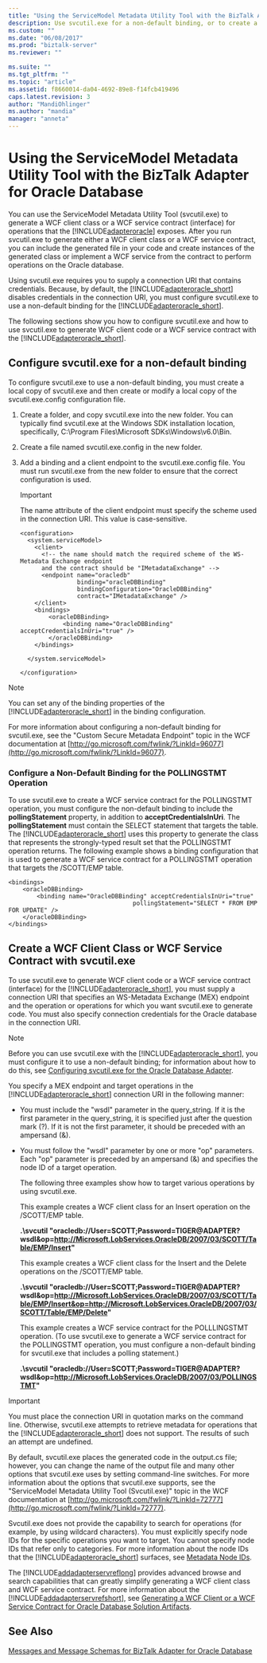 ```yaml
---
title: "Using the ServiceModel Metadata Utility Tool with the BizTalk Adapter for Oracle Database in BizTalk Server | Microsoft Docs"
description: Use svcutil.exe for a non-default binding, or to create a WCF Client Class or WCF Service Contract with Oracle DB adapter - BizTalk Adapter Pack (BAP)
ms.custom: ""
ms.date: "06/08/2017"
ms.prod: "biztalk-server"
ms.reviewer: ""

ms.suite: ""
ms.tgt_pltfrm: ""
ms.topic: "article"
ms.assetid: f8660014-da04-4692-89e8-f14fcb419496
caps.latest.revision: 3
author: "MandiOhlinger"
ms.author: "mandia"
manager: "anneta"
---
```

# Using the ServiceModel Metadata Utility Tool with the BizTalk Adapter for Oracle Database
You can use the ServiceModel Metadata Utility Tool (svcutil.exe) to generate a WCF client class or a WCF service contract (interface) for operations that the [!INCLUDE[adapteroracle](../../includes/adapteroracle-md.md)] exposes. After you run svcutil.exe to generate either a WCF client class or a WCF service contract, you can include the generated file in your code and create instances of the generated class or implement a WCF service from the contract to perform operations on the Oracle database.  
  
 Using svcutil.exe requires you to supply a connection URI that contains credentials. Because, by default, the [!INCLUDE[adapteroracle_short](../../includes/adapteroracle-short-md.md)] disables credentials in the connection URI, you must configure svcutil.exe to use a non-default binding for the [!INCLUDE[adapteroracle_short](../../includes/adapteroracle-short-md.md)].  
  
 The following sections show you how to configure svcutil.exe and how to use svcutil.exe to generate WCF client code or a WCF service contract with the [!INCLUDE[adapteroracle_short](../../includes/adapteroracle-short-md.md)].  
  
##  <a name="BKMK_ConfigureSvcutil"></a> Configure svcutil.exe for a non-default binding   
 To configure svcutil.exe to use a non-default binding, you must create a local copy of svcutil.exe and then create or modify a local copy of the svcutil.exe.config configuration file.  
  
1.  Create a folder, and copy svcutil.exe into the new folder. You can typically find svcutil.exe at the Windows SDK installation location, specifically, C:\Program Files\Microsoft SDKs\Windows\v6.0\Bin.  
  
2.  Create a file named svcutil.exe.config in the new folder.  
  
3.  Add a binding and a client endpoint to the svcutil.exe.config file. You must run svcutil.exe from the new folder to ensure that the correct configuration is used.  
  
    > [!IMPORTANT]
    >  The name attribute of the client endpoint must specify the scheme used in the connection URI. This value is case-sensitive.  
  
    ```  
    <configuration>  
      <system.serviceModel>  
        <client>  
          <!-- the name should match the required scheme of the WS-Metadata Exchange endpoint   
          and the contract should be "IMetadataExchange" -->  
          <endpoint name="oracledb"  
                    binding="oracleDBBinding"  
                    bindingConfiguration="OracleDBBinding"  
                    contract="IMetadataExchange" />  
        </client>  
        <bindings>  
            <oracleDBBinding>  
                <binding name="OracleDBBinding" acceptCredentialsInUri="true" />  
            </oracleDBBinding>  
        </bindings>  
  
      </system.serviceModel>  
  
    </configuration>  
    ```  
  
> [!NOTE]
>  You can set any of the binding properties of the [!INCLUDE[adapteroracle_short](../../includes/adapteroracle-short-md.md)] in the binding configuration.  
  
 For more information about configuring a non-default binding for svcutil.exe, see the "Custom Secure Metadata Endpoint" topic in the WCF documentation at [http://go.microsoft.com/fwlink/?LinkId=96077](http://go.microsoft.com/fwlink/?LinkId=96077).  
  
### Configure a Non-Default Binding for the POLLINGSTMT Operation  
 To use svcutil.exe to create a WCF service contract for the POLLINGSTMT operation, you must configure the non-default binding to include the **pollingStatement** property, in addition to **acceptCredentialsInUri**. The **pollingStatement** must contain the SELECT statement that targets the table. The [!INCLUDE[adapteroracle_short](../../includes/adapteroracle-short-md.md)] uses this property to generate the class that represents the strongly-typed result set that the POLLINGSTMT operation returns. The following example shows a binding configuration that is used to generate a WCF service contract for a POLLINGSTMT operation that targets the /SCOTT/EMP table.  
  
```  
<bindings>  
    <oracleDBBinding>  
        <binding name="OracleDBBinding" acceptCredentialsInUri="true"   
                                   pollingStatement="SELECT * FROM EMP FOR UPDATE" />  
    </oracleDBBinding>  
</bindings>  
```  
  
## Create a WCF Client Class or WCF Service Contract with svcutil.exe  
 To use svcutil.exe to generate WCF client code or a WCF service contract (interface) for the [!INCLUDE[adapteroracle_short](../../includes/adapteroracle-short-md.md)], you must supply a connection URI that specifies an WS-Metadata Exchange (MEX) endpoint and the operation or operations for which you want svcutil.exe to generate code. You must also specify connection credentials for the Oracle database in the connection URI.  
  
> [!NOTE]
>  Before you can use svcutil.exe with the [!INCLUDE[adapteroracle_short](../../includes/adapteroracle-short-md.md)], you must configure it to use a non-default binding; for information about how to do this, see [Configuring svcutil.exe for the Oracle Database Adapter](#BKMK_ConfigureSvcutil).  
  
 You specify a MEX endpoint and target operations in the [!INCLUDE[adapteroracle_short](../../includes/adapteroracle-short-md.md)] connection URI in the following manner:  
  
- You must include the "wsdl" parameter in the query_string. If it is the first parameter in the query_string, it is specified just after the question mark (?). If it is not the first parameter, it should be preceded with an ampersand (&).  
  
- You must follow the "wsdl" parameter by one or more "op" parameters. Each "op" parameter is preceded by an ampersand (&) and specifies the node ID of a target operation.  
  
  The following three examples show how to target various operations by using svcutil.exe.  
  
  This example creates a WCF client class for an Insert operation on the /SCOTT/EMP table.  
  
  **.\svcutil "oracledb://User=SCOTT;Password=TIGER@ADAPTER?wsdl&op=http://Microsoft.LobServices.OracleDB/2007/03/SCOTT/Table/EMP/Insert"**  
  
  This example creates a WCF client class for the Insert and the Delete operations on the /SCOTT/EMP table.  
  
  **.\svcutil "oracledb://User=SCOTT;Password=TIGER@ADAPTER?wsdl&op=http://Microsoft.LobServices.OracleDB/2007/03/SCOTT/Table/EMP/Insert&op=http://Microsoft.LobServices.OracleDB/2007/03/SCOTT/Table/EMP/Delete"**  
  
  This example creates a WCF service contract for the POLLLINGSTMT operation. (To use svcutil.exe to generate a WCF service contract for the POLLINGSTMT operation, you must configure a non-default binding for svcutil.exe that includes a polling statement.)  
  
  **.\svcutil "oracledb://User=SCOTT;Password=TIGER@ADAPTER?wsdl&op=http://Microsoft.LobServices.OracleDB/2007/03/POLLINGSTMT"**  
  
> [!IMPORTANT]
>  You must place the connection URI in quotation marks on the command line. Otherwise, svcutil.exe attempts to retrieve metadata for operations that the [!INCLUDE[adapteroracle_short](../../includes/adapteroracle-short-md.md)] does not support. The results of such an attempt are undefined.  
  
 By default, svcutil.exe places the generated code in the output.cs file; however, you can change the name of the output file and many other options that svcutil.exe uses by setting command-line switches. For more information about the options that svcutil.exe supports, see the "ServiceModel Metadata Utility Tool (Svcutil.exe)" topic in the WCF documentation at [http://go.microsoft.com/fwlink/?LinkId=72777](http://go.microsoft.com/fwlink/?LinkId=72777).  
  
 Svcutil.exe does not provide the capability to search for operations (for example, by using wildcard characters). You must explicitly specify node IDs for the specific operations you want to target. You cannot specify node IDs that refer only to categories. For more information about the node IDs that the [!INCLUDE[adapteroracle_short](../../includes/adapteroracle-short-md.md)] surfaces, see [Metadata Node IDs](../../adapters-and-accelerators/adapter-oracle-database/metadata-node-ids3.md).  
  
 The [!INCLUDE[addadapterservreflong](../../includes/addadapterservreflong-md.md)] provides advanced browse and search capabilities that can greatly simplify generating a WCF client class and WCF service contract. For more information about the [!INCLUDE[addadapterservrefshort](../../includes/addadapterservrefshort-md.md)], see [Generating a WCF Client or a WCF Service Contract for Oracle Database Solution Artifacts](../../adapters-and-accelerators/adapter-oracle-database/create-a-wcf-client-or-wcf-service-contract-for-oracle-db-solution-artifacts.md).  
  
## See Also  
 [Messages and Message Schemas for BizTalk Adapter for Oracle Database](../../adapters-and-accelerators/adapter-oracle-database/messages-and-message-schemas-for-biztalk-adapter-for-oracle-database.md)